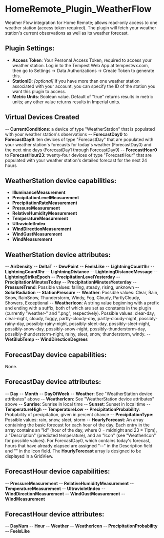 # HomeRemote_Plugin_WeatherFlow
Weather Flow integration for Home Remote; allows read-only access to one weather station (access token required).  The plugin will fetch your weather station's current observations as well as its weather forecast.

## Plugin Settings:
- **Access Token**: Your Personal Access Token, required to access your weather station.  Log in to the Tempest Web App at tempestwx.com, then go to Settings -> Data Authorizations -> Create Token to generate this.
- **StationID**: *[optional]* If you have more than one weather station associated with your account, you can specify the ID of the station you want this plugin to access.
- **Metric Units**: Boolean value.  Default of "true" returns results in metric units; any other value returns results in Imperial units.

## Virtual Devices Created
-- **CurrentConditions**: a device of type "WeatherStation" that is populated with your weather station's observations
-- **ForecastDay0** to **ForecastDay9**: ten devices of type "ForecastDay" that are populated with your weather station's forecasts for today's weather (ForecastDay0) and the next nine days (ForecastDay1 through ForecastDay9)
-- **ForecastHour0** to **ForecastHour23**: twenty-four devices of type "ForecastHour" that are populated with your weather station's detailed forecast for the next 24 hours

## WeatherStation device capabilities:
- **IlluminanceMeasurement**
- **PrecipitationLevelMeasurement**
- **PrecipitationRateMeasurement**
- **PressureMeasurement**
- **RelativeHumidityMeasurement**
- **TemperatureMeasurement**
- **UltravioletIndex**
- **WindDirectionMeasurement**
- **WindGustMeasurement**
- **WindMeasurement**

## WeatherStation device attributes:
-- **AirDensity**
-- **DeltaT**
-- **DewPoint**
-- **FeelsLike**
-- **LightningCount1hr**
-- **LightningCount3hr**
-- **LightningDistance**
-- **LightningDistanceMessage**
-- **LightningStrikeEpoch**
-- **PrecipitationLevelYesterday**
-- **PrecipitationMinutesToday**
-- **PrecipitationMinutesYesterday**
-- **PressureTrend**: Possible values: falling, steady, rising, unknown
-- **SolarRadiation**
-- **StationPressure**
-- **Weather**: Possible values: Clear, Rain, Snow, RainSnow, Thunderstorm, Windy, Fog, Cloudy, PartlyCloudy, Showers, Exceptional
-- **WeatherIcon**: A string value beginning with a prefix and ending with a suffix, both of which are set as constants in the plugin (currently "weather-" and ".png", respectively). Possible values: clear-day, clear-night, cloudy, foggy, partly-cloudy-day, partly-cloudy-night, possibly-rainy-day, possibly-rainy-night, possibly-sleet-day, possibly-sleet-night, possibly-snow-day, possibly-snow-night, possibly-thunderstorm-day, possibly-thunderstorm-night, rainy, sleet, snow, thunderstorm, windy.
-- **WetBlubTemp**
-- **WindDirectionDegrees**

## ForecastDay device capabilities:
None.

## ForecastDay device attributes:
-- **Day**
-- **Month**
-- **DayOfWeek**
-- **Weather**: See "WeatherStation device attributes" above
-- **WeatherIcon**: See "WeatherStation device attributes" above
-- **Sunrise**: Sunrise in local time
-- **Sunset**: Sunset in local time
-- **TemperatureHigh**
-- **TemperatureLow**
-- **PrecipitationProbability**: Probability of precipitation, given in percent chance
-- **PrecipitationType**: Possible values: rain, snow, sleet, storm
-- **HourlyForecast**: An array containing the basic forecast for each hour of the day.  Each entry in the array contains an "Id" (hour of the day, where 0 = midnight and 23 = 11pm), a "Description" (predicted temperature), and an "Icon" (see "WeatherIcon" for possible values).  For ForecastDay0, which contains today's forecast, hours that have already elapsed are assigned "--" in the Description field and "" in the Icon field.  The **HourlyForecast** array is designed to be displayed in a GridView.

## ForecastHour device capabilities:
-- **PressureMeasurement**
-- **RelativeHumidityMeasurement**
-- **TemperatureMeasurement**
-- **UltravioletIndex**
-- **WindDirectionMeasurement**
-- **WindGustMeasurement**
-- **WindMeasurement**

## ForecastHour device attributes:
-- **DayNum**
-- **Hour**
-- **Weather**
-- **WeatherIcon**
-- **PrecipitationProbability**
-- **FeelsLike**


